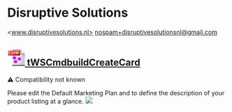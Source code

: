 # Disruptive Solutions
  <www.disruptivesolutions.nl>
  <nospam+disruptivesolutionsnl@gmail.com>

## <a href='./components/tWSCmdbuildCreateCard/readme.md'><img src='./components/tWSCmdbuildCreateCard/logo.jpg' width='40' height='40'> tWSCmdbuildCreateCard</a>
 :warning: Compatibility not known

Please edit the Default Marketing Plan and to define the description of your product listing at a glance.
<img src='./components/tWSCmdbuildCreateCard/sample.jpg'>
